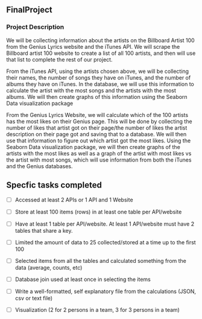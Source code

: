 ## FinalProject

### Project Description
We will be collecting information about the artists on the Billboard Artist 100 from the Genius Lyrics website and the iTunes API. We will scrape the Billboard artist 100 website to create a list of all 100 artists, and then will use that list to complete the rest of our project. 

From the iTunes API, using the artists chosen above, we will be collecting their names, the number of songs they have on iTunes, and the number of albums they have on iTunes. In the database, we will use this information to calculate the artist with the most songs and the artists with the most albums. We will then create graphs of this information using the Seaborn Data visualization package


From the Genius Lyrics Website, we will calculate which of the 100 artists has the most likes on their Genius page. This will be done by collecting the number of likes that artist got on their page/the number of likes the artist description on their page got and saving that to a database. We will then use that information to figure out which artist got the most likes. Using the Seaborn Data visualization package, we will then create graphs of the artists with the most likes as well as a graph of the artist with most likes vs the artist with most songs, which will use information from both the iTunes and the Genius databases.


## Specfic tasks completed
- [ ] Accessed at least 2 APIs or 1 API and 1 Website
- [ ] Store at least 100 items (rows) in at least one table per API/website
- [ ] Have at least 1 table per API/website. At least 1 API/website must have 2 tables that share a key.
- [ ] Limited the amount of data to 25 collected/stored at a time up to the first 100
- [ ] Selected items from all the tables and calculated something from the data (average, counts, etc)
- [ ] Database join used at least once in selecting the items
- [ ] Write a well-formatted, self explanatory file from the calculations (JSON, csv or text file)
- [ ] Visualization (2 for 2 persons in a team, 3 for 3 persons in a team)

